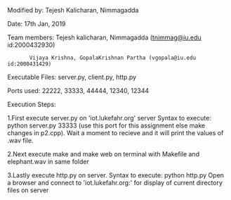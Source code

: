 Modified by: Tejesh Kalicharan, Nimmagadda

Date: 17th Jan, 2019

Team members: Tejesh kalicharan, Nimmagadda (tnimmag@iu.edu id:2000432930)

           Vijaya Krishna, GopalaKrishnan Partha (vgopala@iu.edu id:2000431429)

Executable Files: server.py, client.py, http.py

Ports used: 22222, 33333, 44444, 12340, 12344

Execution Steps:

1.First execute server.py on 'iot.lukefahr.org' server Syntax to execute: python server.py 33333 (use this port for this assignment else make changes in p2.cpp). Wait a moment to recieve and it will print the values of .wav file.

2.Next execute make and make web on terminal with Makefile and elephant.wav in same folder

3.Lastly execute http.py on server. Syntax to execute: python http.py Open a browser and connect to 'iot.lukefahr.org:' for display of current directory files on server
